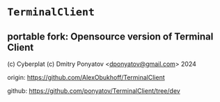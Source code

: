 # `TerminalClient`
## portable fork: Opensource version of Terminal Client

(c) Cyberplat
(c) Dmitry Ponyatov <<dponyatov@gmail.com>> 2024

origin: https://github.com/AlexObukhoff/TerminalClient

github: https://github.com/ponyatov/TerminalClient/tree/dev
